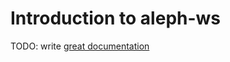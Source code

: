 # Introduction to aleph-ws

TODO: write [great documentation](http://jacobian.org/writing/great-documentation/what-to-write/)
